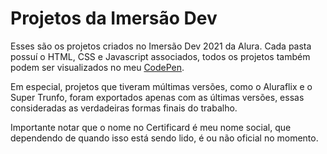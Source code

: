 # Projetos da Imersão Dev
Esses são os projetos criados no Imersão Dev 2021 da Alura.
Cada pasta possuí o HTML, CSS e Javascript associados, todos os projetos também podem ser visualizados no meu [CodePen](https://codepen.io/aiwaverse).

Em especial, projetos que tiveram múltimas versões, como o Aluraflix e o Super Trunfo, foram exportados apenas com as últimas versões, essas consideradas as verdadeiras formas finais do trabalho.

Importante notar que o nome no Certificard é meu nome social, que dependendo de quando isso está sendo lido, é ou não oficial no momento.
